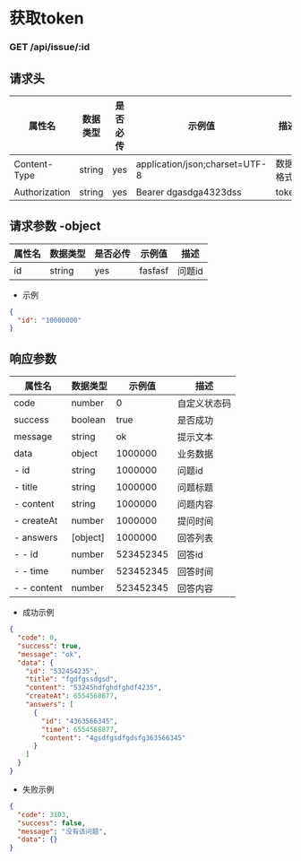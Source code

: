 # 获取token

### GET /api/issue/:id

## 请求头

属性名 | 数据类型 | 是否必传 | 示例值 | 描述
-------|----------|----------|--------|------
 Content-Type | string | yes | application/json;charset=UTF-8 | 数据格式
 Authorization | string | yes | Bearer dgasdga4323dss | token

## 请求参数 -object

属性名 | 数据类型 | 是否必传 | 示例值 | 描述
-------|----------|----------|--------|------
 id | string | yes | fasfasf |  问题id

 - 示例
 ``` json
 {
   "id": "10000000"
 }
 ```


## 响应参数

属性名 | 数据类型 | 示例值 | 描述
-------|----------|----------|--------
 code | number | 0 |  自定义状态码
 success | boolean | true | 是否成功
 message | string | ok | 提示文本
 data | object | 1000000 | 业务数据
 - id | string | 1000000 | 问题id
 - title | string | 1000000 | 问题标题
 - content | string | 1000000 | 问题内容
 - createAt | number | 1000000 | 提问时间
 - answers | [object] | 1000000 | 回答列表
 - - id | number | 523452345 | 回答id
 - - time | number | 523452345 | 回答时间
 - - content | number | 523452345 | 回答内容

- 成功示例
``` json
{
  "code": 0,
  "success": true,
  "message": "ok",
  "data": {
    "id": "532454235",
    "title": "fgdfgssdgsd",
    "content": "53245hdfghdfghdf4235",
    "createAt": 6554568877,
    "answers": [
      {
        "id": "4363566345",
        "time": 6554568877,
        "content": "4gsdfgsdfgdsfg363566345"
      }
    ]
  }
}
```

- 失败示例
``` json
{
  "code": 3103,
  "success": false,
  "message": "没有该问题",
  "data": {}
}
```

